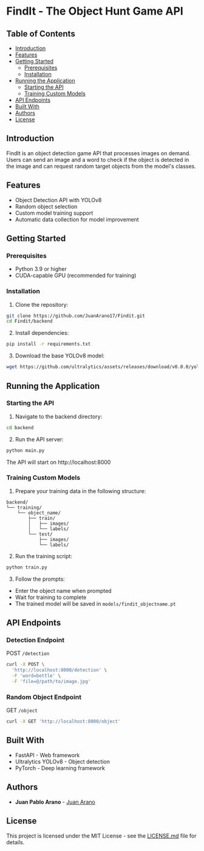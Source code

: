 # FindIt - The Object Hunt Game API

## Table of Contents
- [Introduction](#introduction)
- [Features](#features)
- [Getting Started](#getting-started)
  - [Prerequisites](#prerequisites)
  - [Installation](#installation)
- [Running the Application](#running-the-application)
  - [Starting the API](#starting-the-api)
  - [Training Custom Models](#training-custom-models)
- [API Endpoints](#api-endpoints)
- [Built With](#built-with)
- [Authors](#authors)
- [License](#license)

## Introduction

FindIt is an object detection game API that processes images on demand. Users can send an image and a word to check if the object is detected in the image and can request random target objects from the model's classes.

## Features

- Object Detection API with YOLOv8
- Random object selection
- Custom model training support
- Automatic data collection for model improvement

## Getting Started

### Prerequisites

- Python 3.9 or higher
- CUDA-capable GPU (recommended for training)

### Installation

1. Clone the repository:
```bash
git clone https://github.com/JuanArano17/Findit.git
cd Findit/backend
```

2. Install dependencies:
```bash
pip install -r requirements.txt
```

3. Download the base YOLOv8 model:
```bash
wget https://github.com/ultralytics/assets/releases/download/v0.0.0/yolov8x.pt
```

## Running the Application

### Starting the API

1. Navigate to the backend directory:
```bash
cd backend
```

2. Run the API server:
```bash
python main.py
```

The API will start on http://localhost:8000

### Training Custom Models

1. Prepare your training data in the following structure:
```
backend/
└── training/
    └── object_name/
        ├── train/
        │   ├── images/
        │   └── labels/
        └── test/
            ├── images/
            └── labels/
```

2. Run the training script:
```bash
python train.py
```

3. Follow the prompts:
- Enter the object name when prompted
- Wait for training to complete
- The trained model will be saved in `models/findit_objectname.pt`

## API Endpoints

### Detection Endpoint

POST `/detection`
```bash
curl -X POST \
  'http://localhost:8000/detection' \
  -F 'word=bottle' \
  -F 'file=@/path/to/image.jpg'
```

### Random Object Endpoint

GET `/object`
```bash
curl -X GET 'http://localhost:8000/object'
```

## Built With

- FastAPI - Web framework
- Ultralytics YOLOv8 - Object detection
- PyTorch - Deep learning framework

## Authors

- **Juan Pablo Arano** - [Juan Arano](https://github.com/JuanArano17)

## License

This project is licensed under the MIT License - see the [LICENSE.md](LICENSE.md) file for details.
